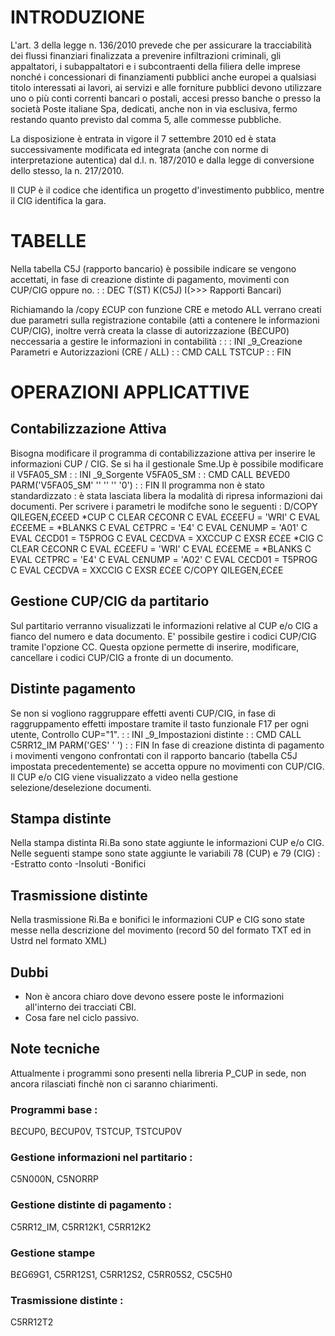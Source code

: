 # INTRODUZIONE
L'art. 3 della legge n. 136/2010 prevede che per assicurare la tracciabilità dei flussi finanziari finalizzata a prevenire infiltrazioni criminali, gli appaltatori, i subappaltatori e i subcontraenti della filiera delle imprese nonché i concessionari di finanziamenti pubblici anche europei a qualsiasi titolo interessati ai lavori, ai servizi e alle forniture pubblici devono utilizzare uno o più conti correnti bancari o postali, accesi presso banche o presso la società Poste italiane Spa, dedicati, anche non in via esclusiva, fermo restando quanto previsto dal comma 5, alle commesse pubbliche.

La disposizione è entrata in vigore il 7 settembre 2010 ed è stata successivamente modificata ed integrata (anche con norme di interpretazione autentica) dal d.l. n. 187/2010 e dalla legge di
conversione dello stesso, la n. 217/2010.

Il CUP è il codice che identifica un progetto d'investimento pubblico, mentre il CIG identifica la gara.

# TABELLE
Nella tabella C5J (rapporto bancario) è possibile indicare se vengono accettati, in fase di creazione distinte di pagamento, movimenti con CUP/CIG oppure no.
 :  : DEC T(ST) K(C5J) I(>>> Rapporti Bancari)

Richiamando la /copy £CUP con funzione CRE e metodo ALL verrano creati due parametri sulla registrazione contabile (atti a contenere le informazioni CUP/CIG), inoltre verrà creata la classe di autorizzazione (B£CUP0) neccessaria a gestire le informazioni in contabilità : 
 :  : INI _9_Creazione Parametri e Autorizzazioni (CRE / ALL)
 :  : CMD CALL TSTCUP
 :  : FIN

# OPERAZIONI APPLICATTIVE
## Contabilizzazione Attiva
Bisogna modificare il programma di contabilizzazione attiva per inserire le informazioni CUP / CIG.
Se si ha il gestionale Sme.Up è possibile modificare il V5FA05_SM
 :  : INI _9_Sorgente V5FA05_SM
 :  : CMD CALL B£VED0 PARM('V5FA05_SM' '' '' '' '0')
 :  : FIN
Il programma non è stato standardizzato :  è stata lasciata libera la modalità di ripresa informazioni dai documenti.
Per scrivere i parametri le modifche sono le seguenti : 
 D/COPY QILEGEN,£C£ED
  *CUP
 C                   CLEAR                   C£CONR
 C                   EVAL      £C£EFU = 'WRI'
 C                   EVAL      £C£EME = *BLANKS
 C                   EVAL      C£TPRC = 'E4'
 C                   EVAL      C£NUMP = 'A01'
 C                   EVAL      C£CD01 = T5PROG
 C                   EVAL      C£CDVA = XXCCUP
 C                   EXSR      £C£E
  *CIG
 C                   CLEAR                   C£CONR
 C                   EVAL      £C£EFU = 'WRI'
 C                   EVAL      £C£EME = *BLANKS
 C                   EVAL      C£TPRC = 'E4'
 C                   EVAL      C£NUMP = 'A02'
 C                   EVAL      C£CD01 = T5PROG
 C                   EVAL      C£CDVA = XXCCIG
 C                   EXSR      £C£E
 C/COPY QILEGEN,£C£E

## Gestione CUP/CIG da partitario
Sul partitario verranno visualizzati le informazioni relative al CUP e/o CIG a fianco del numero e data documento.
E' possibile gestire i codici CUP/CIG tramite l'opzione CC. Questa opzione permette di inserire, modificare, cancellare i codici CUP/CIG a fronte di un documento.

## Distinte pagamento
Se non si vogliono raggruppare effetti aventi CUP/CIG, in fase di raggruppamento effetti impostare tramite il tasto funzionale F17 per ogni utente, Controllo CUP="1".
 :  : INI _9_Impostazioni distinte
 :  : CMD CALL C5RR12_IM PARM('GES' ' ')
 :  : FIN
In fase di creazione distinta di pagamento i movimenti vengono confrontati con il rapporto bancario (tabella C5J impostata precedentemente) se accetta oppure no movimenti con CUP/CIG.
Il CUP e/o CIG viene visualizzato a video nella gestione selezione/deselezione documenti.

## Stampa distinte
Nella stampa distinta Ri.Ba sono state aggiunte le informazioni CUP e/o CIG.
Nelle seguenti stampe sono state aggiunte le variabili 78 (CUP) e 79 (CIG) : 
-Estratto conto
-Insoluti
-Bonifici

## Trasmissione distinte
Nella trasmissione Ri.Ba e bonifici le informazioni CUP e CIG sono state messe nella descrizione del movimento (record 50 del formato TXT ed in Ustrd nel formato XML)

## Dubbi
- Non è ancora chiaro dove devono essere poste le informazioni all'interno dei tracciati CBI.
- Cosa fare nel ciclo passivo.

## Note tecniche
Attualmente i programmi sono presenti nella libreria P_CUP in sede, non ancora rilasciati finchè non ci saranno chiarimenti.
### Programmi base : 
B£CUP0, B£CUP0V, TSTCUP, TSTCUP0V

### Gestione informazioni nel partitario : 
C5N000N, C5NORRP

### Gestione distinte di pagamento : 
C5RR12_IM, C5RR12K1, C5RR12K2

### Gestione stampe
B£G69G1, C5RR12S1, C5RR12S2, C5RR05S2, C5C5H0

### Trasmissione distinte : 
C5RR12T2
